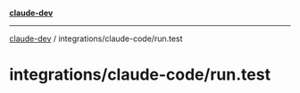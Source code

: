 [**claude-dev**](../../../README.md)

***

[claude-dev](../../../README.md) / integrations/claude-code/run.test

# integrations/claude-code/run.test
